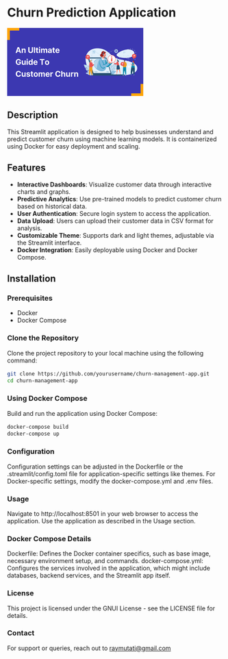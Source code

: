 
# Churn Prediction Application

![alt text](images.png)

## Description

This Streamlit application is designed to help businesses understand and predict customer churn using machine learning models. It is containerized using Docker for easy deployment and scaling.

## Features

- **Interactive Dashboards**: Visualize customer data through interactive charts and graphs.
- **Predictive Analytics**: Use pre-trained models to predict customer churn based on historical data.
- **User Authentication**: Secure login system to access the application.
- **Data Upload**: Users can upload their customer data in CSV format for analysis.
- **Customizable Theme**: Supports dark and light themes, adjustable via the Streamlit interface.
- **Docker Integration**: Easily deployable using Docker and Docker Compose.

## Installation

### Prerequisites

- Docker
- Docker Compose

### Clone the Repository

Clone the project repository to your local machine using the following command:

```bash
git clone https://github.com/yourusername/churn-management-app.git
cd churn-management-app
```

### Using Docker Compose

Build and run the application using Docker Compose:

```bash
docker-compose build
docker-compose up
```

### Configuration

Configuration settings can be adjusted in the Dockerfile or the .streamlit/config.toml file for application-specific settings like themes. For Docker-specific settings, modify the docker-compose.yml and .env files.

### Usage

Navigate to http://localhost:8501 in your web browser to access the application. Use the application as described in the Usage section.

### Docker Compose Details

Dockerfile: Defines the Docker container specifics, such as base image, necessary environment setup, and commands.
docker-compose.yml: Configures the services involved in the application, which might include databases, backend services, and the Streamlit app itself.

### License

This project is licensed under the GNUI License - see the LICENSE file for details.

### Contact

For support or queries, reach out to [raymutati@gmail.com](mailto:raymutati@gmail.com)

